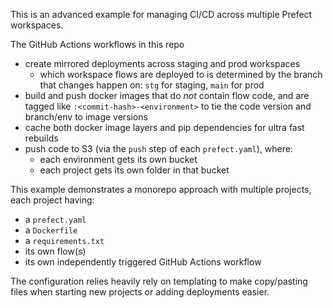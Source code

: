 This is an advanced example for managing CI/CD across multiple Prefect workspaces.

The GitHub Actions workflows in this repo 
- create mirrored deployments across staging and prod workspaces
    - which workspace flows are deployed to is determined by the branch that changes happen on: `stg` for staging, `main` for prod
- build and push docker images that do _not_ contain flow code, and are tagged like `:<commit-hash>-<environment>` to tie the code version and branch/env to image versions
- cache both docker image layers and pip dependencies for ultra fast rebuilds
- push code to S3 (via the `push` step of each `prefect.yaml`), where:
    - each environment gets its own bucket
    - each project gets its own folder in that bucket

This example demonstrates a monorepo approach with multiple projects, each project having:
- a `prefect.yaml`
- a `Dockerfile`
- a `requirements.txt`
- its own flow(s)
- its own independently triggered GitHub Actions workflow

The configuration relies heavily rely on templating to make copy/pasting files when starting new projects or adding deployments easier.
